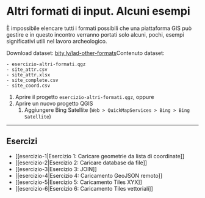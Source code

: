 # Altri formati di input. Alcuni esempi
È impossibile elencare tutti i formati possibili che una piattaforma GIS può gestire e in questo incontro verranno portati solo alcuni, pochi, esempi significativi utili nel lavoro archeologico.

Download dataset: [bity.ly/lad-other-formats](https://bity.ly/lad-other-formats)Contenuto dataset:
```
- esercizio-altri-formati.qgz
- site_attr.csv
- site_attr.xlsx
- site_complete.csv
- site_coord.csv
```

1. Aprire il progetto `esercizio-altri-formati.qgz`, oppure
2. Aprire un nuovo progetto QGIS
	1. Aggiungere Bing Satellite (`Web > QuickMapServices > Bing > Bing Satellite`)
---

## Esercizi
- [[esercizio-1|Esercizio 1: Caricare geometrie da lista di coordinate]]
- [[esercizio-2|Esercizio 2: Caricare database da file]]
- [[esercizio-3|Esercizio 3: JOIN]]
- [[esercizio-4|Esercizio 4: Caricamento GeoJSON remoto]]
- [[esercizio-5|Esercizio 5: Caricamento Tiles XYX]]
- [[esercizio-6|Esercizio 6: Caricamento Tiles vettoriali]]
